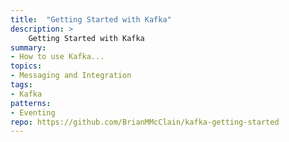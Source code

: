 ```yaml
---
title:  "Getting Started with Kafka"
description: >
    Getting Started with Kafka
summary:
- How to use Kafka...
topics:
- Messaging and Integration
tags:
- Kafka
patterns:
- Eventing
repo: https://github.com/BrianMMcClain/kafka-getting-started
---
```

